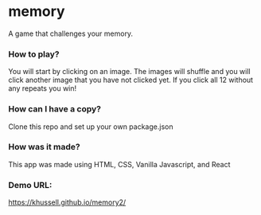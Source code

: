 # memory
A game that challenges your memory.

### How to play?
You will start by clicking on an image. The images will shuffle and you will click another image that you have not clicked yet. If you click all 12 without any repeats you win!

### How can I have a copy?
Clone this repo and set up your own package.json

### How was it made?
This app was made using HTML, CSS, Vanilla Javascript, and React

### Demo URL:

https://khussell.github.io/memory2/